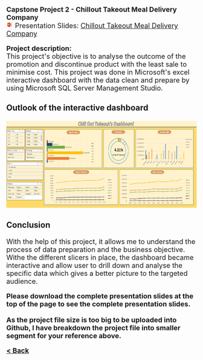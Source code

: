 

<b><font size="+1">Capstone Project 2 - Chillout Takeout Meal Delivery Company</font></b><br>
<font size="+1"><img src="images/ppt.png" height="18" width="18"/> Presentation Slides: <a><a href="/Projects/Nicholas Yang Jun Hao - Capstone Project 2 - Chill out takeout.pdf" target="_blank">Chillout Takeout Meal Delivery Company</a>
<br>
  
**Project description:** <br>
This project's objective is to analyse the outcome of the promotion and discontinue product with the least sale to minimise cost. This project was done in Microsoft's excel interactive dashboard with the data clean and prepare by using Microsoft SQL Server Management Studio.



### Outlook of the interactive dashboard

<img src="images/Capstone 2 dashboard.JPG" height="230"/>

### Conclusion

With the help of this project, it allows me to understand the process of data preparation and the business objective. Withe the different slicers in place, the dashboard became interactive and allow user to drill down and analyse the specific data which gives a better picture to the targeted audience.

<b>
Please download the complete presentation slides at the top of the page to see the complete presentation slides.
<br><br>As the project file size is too big to be uploaded into Github, I have breakdown the project file into smaller segment for your reference above.
</b>


<a href="javascript:history.back()"><b><font size="+1">< Back</font></b></a>
